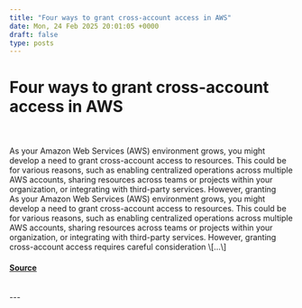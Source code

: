 ```yaml
---
title: "Four ways to grant cross-account access in AWS"
date: Mon, 24 Feb 2025 20:01:05 +0000
draft: false
type: posts
---
```

# Four ways to grant cross-account access in AWS

<br/>

<br/>
As your Amazon Web Services (AWS) environment grows, you might develop a need to grant cross-account access to resources. This could be for various reasons, such as enabling centralized operations across multiple AWS accounts, sharing resources across teams or projects within your organization, or integrating with third-party services. However, granting
<br/>
As your Amazon Web Services (AWS) environment grows, you might develop a need to grant cross-account access to resources. This could be for various reasons, such as enabling centralized operations across multiple AWS accounts, sharing resources across teams or projects within your organization, or integrating with third-party services. However, granting cross-account access requires careful consideration \[…\]

#### [Source](https://aws.amazon.com/blogs/security/four-ways-to-grant-cross-account-access-in-aws/)

<br/>
---
